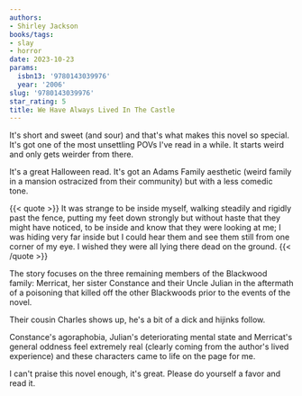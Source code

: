 ```yaml
---
authors:
- Shirley Jackson
books/tags:
- slay
- horror
date: 2023-10-23
params:
  isbn13: '9780143039976'
  year: '2006'
slug: '9780143039976'
star_rating: 5
title: We Have Always Lived In The Castle
---
```


It's short and sweet (and sour) and that's what makes this novel so special. It's got one of the most unsettling POVs I've read in a while. It starts weird and only gets weirder from there.

It's a great Halloween read. It's got an Adams Family aesthetic (weird family in a mansion ostracized from their community) but with a less comedic tone.

<!--more-->

{{< quote >}}
It was strange to be inside myself, walking steadily and rigidly past the fence, putting my feet down strongly but without haste that they might have noticed, to be inside and know that they were looking at me; I was hiding very far inside but I could hear them and see them still from one corner of my eye. I wished they were all lying there dead on the ground.
{{< /quote >}}

The story focuses on the three remaining members of the Blackwood family: Merricat, her sister Constance and their Uncle Julian in the aftermath of a poisoning that killed off the other Blackwoods prior to the events of the novel.

Their cousin Charles shows up, he's a bit of a dick and hijinks follow.

Constance's agoraphobia, Julian's deteriorating mental state and Merricat's general oddness feel extremely real (clearly coming from the author's lived experience) and these characters came to life on the page for me.

I can't praise this novel enough, it's great. Please do yourself a favor and read it.
